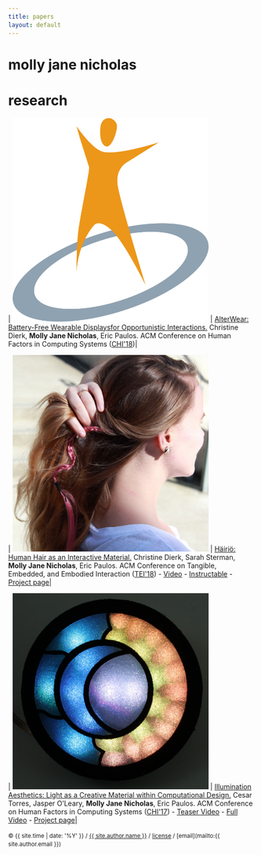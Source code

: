 ```yaml
---
title: papers
layout: default
---
```


# molly jane nicholas

# research

| <img src="/src/img/logo-sigchi.jpg" alt="AlterWear" style="width: 400px;"/> | [AlterWear: Battery-Free Wearable Displaysfor Opportunistic Interactions.][tei18cp]  Christine Dierk, __Molly Jane Nicholas__, Eric Paulos. ACM Conference on Human Factors in Computing Systems  ([CHI'18][chi18-site])|

| <img src="/src/img/hairio-thumbnail.jpg" alt="HairIO" style="width: 400px;"/> | [Häiriö: Human Hair as an Interactive Material.][tei18cp]  Christine Dierk, Sarah Sterman, __Molly Jane Nicholas__, Eric Paulos. ACM Conference on Tangible, Embedded, and Embodied Interaction ([TEI'18][tei18-site]) - [Video][tei18-video] - [Instructable][hairio-instructable] - [Project page][hairio-proj]|

| <img src="/src/img/ia-thumbnail.jpg" alt="Illumination Aesthetics" style="width: 400px;"/> | [Illumination Aesthetics: Light as a Creative Material within Computational Design.][chi17cp]  Cesar Torres, Jasper O’Leary, __Molly Jane Nicholas__, Eric Paulos. ACM Conference on Human Factors in Computing Systems ([CHI'17][chi17-site]) - [Teaser Video][chi17teaser] - [Full Video][chi17video] - [Project page][ia-proj]|

[chi18cp]:http://www.hybrid-ecologies.org/projects
[chi18-site]:https://chi2018.acm.org/


[tei18cp]:http://www.hybrid-ecologies.org/uploads/project/paper/23/p148-dierk.pdf
[tei18-site]:https://tei.acm.org/2018/
[tei18-video]:https://www.youtube.com/watch?v=8JV2D7gJ5HI
[hairio-instructable]:https://www.instructables.com/id/HairIO-Hair-As-Interactive-Material/
[hairio-proj]:https://molecule.github.io/project/hairio/


[chi17teaser]:https://www.youtube.com/watch?time_continue=1&v=P4xLN5ezXHs
[chi17-site]:https://chi2017.acm.org/
[chi17cp]:/src/papers/IlluminationAesthetics-chi2017.pdf
[chi17video]:https://www.youtube.com/watch?v=tcaZyJqJElw
[ia-proj]:https://molecule.github.io/project/illumination-aesthetics/

<small> &copy; {{ site.time | date: '%Y' }} / [{{ site.author.name }}](/) / [license](/mit-license) / [email](mailto:{{ site.author.email }})</small>


